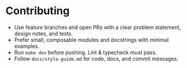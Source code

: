 # Contributing
- Use feature branches and open PRs with a clear problem statement, design notes, and tests.
- Prefer small, composable modules and docstrings with minimal examples.
- Run `make dev` before pushing. Lint & typecheck must pass.
- Follow `docs/style-guide.md` for code, docs, and commit messages.
